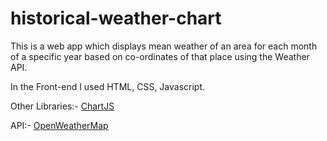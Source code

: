 # historical-weather-chart
This is a web app which displays mean weather of an area for each month of a 
specific year based on co-ordinates of that place using the Weather 
API.

In the Front-end I used HTML, CSS, Javascript.

Other Libraries:- [ChartJS](https://www.chartjs.org/)

API:- [OpenWeatherMap](https://openweathermap.org/api)


